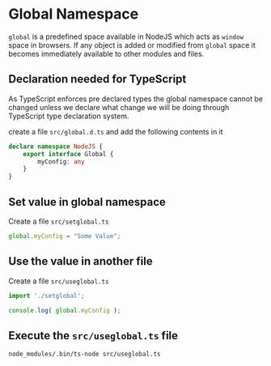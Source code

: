 # Global Namespace

`global` is a predefined space available in NodeJS which acts as `window` space in browsers.
If any object is added or modified from `global` space it becomes immediately available
to other modules and files.

## Declaration needed for TypeScript

As TypeScript enforces pre declared types the global namespace cannot be changed 
unless we declare what change we will be doing through TypeScript type declaration system.

create a file `src/global.d.ts` and add the following contents in it

```ts
declare namespace NodeJS {
    export interface Global {
        myConfig: any
    }
}
```

## Set value in global namespace

Create a file `src/setglobal.ts`

```ts
global.myConfig = "Some Value";
```

## Use the value in another file

Create a file `src/useglobal.ts`

```ts
import './setglobal';

console.log( global.myConfig );
```

## Execute the `src/useglobal.ts` file
```bash
node_modules/.bin/ts-node src/useglobal.ts
```